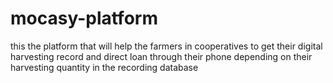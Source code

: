 # mocasy-platform
this the platform that will help the farmers in cooperatives to get their digital harvesting record and direct loan through their phone depending on their harvesting quantity in the recording database

